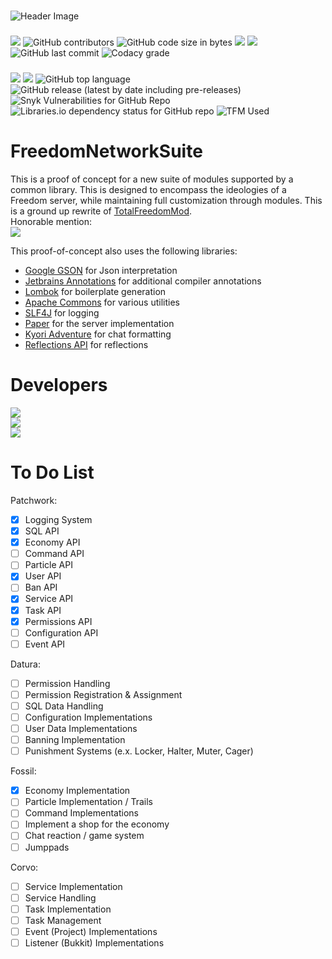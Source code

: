 [Google GSON]: https://github.com/google/gson "Google GSON"
[Jetbrains Annotations]: https://github.com/JetBrains/JetBrains.Annotations "JetBrains Annotations"
[Lombok]: https://github.com/projectlombok/lombok "Lombok"
[Apache Commons]: https://github.com/apache/commons-lang "Apache Commons"
[SLF4J]: https://github.com/qos-ch/slf4j "SLF4J"
[Paper]: https://github.com/PaperMC/Paper "Paper"
[Kyori Adventure]: https://github.com/KyoriPowered/adventure "Kyori Adventure"
[Reflections API]: https://github.com/ronmamo/reflections "Reflections API"
[TotalFreedomMod]: https://github.com/AtlasMediaGroup/TotalFreedomMod "TotalFreedomMod"

#####
![Header Image](https://media.discordapp.net/attachments/436759124953399296/1107175759941996544/20230514_002037_0000.png)

###
[<img src="https://img.shields.io/static/v1?label=%20&message=Help%20Wanted&color=red&style=for-the-badge">](https://discord.gg/4PdtmrVNRx)
![GitHub contributors](https://img.shields.io/github/contributors/SimplexDevelopment/FreedomNetworkSuite?style=for-the-badge)
![GitHub code size in bytes](https://img.shields.io/github/languages/code-size/SimplexDevelopment/FreedomNetworkSuite?style=for-the-badge)
[<img src="https://img.shields.io/github/issues/SimplexDevelopment/FreedomNetworkSuite?style=for-the-badge">](https://github.com/SimplexDevelopment/FreedomNetworkSuite/issues)
[<img src="https://img.shields.io/github/issues-pr/SimplexDevelopment/FreedomNetworkSuite?style=for-the-badge">](https://github.com/SimplexDevelopment/FreedomNetworkSuite/pulls)
![GitHub last commit](https://img.shields.io/github/last-commit/SimplexDevelopment/FreedomNetworkSuite?style=for-the-badge)
![Codacy grade](https://img.shields.io/codacy/grade/7a0fa4694878444dabc6cc2804fbf125?style=for-the-badge)

###
[<img src="https://img.shields.io/static/v1?label=Roadmap&message=Google%20Docs&color=4285F4&style=for-the-badge&logo=googledrive">](https://docs.google.com/document/d/197fwNo076RsCiPW6e6QWaGEzTGnDcRuf5FBA6lNeiPE)
[<img src="https://img.shields.io/github/license/SimplexDevelopment/FreedomNetworkSuite?style=for-the-badge">](https://github.com/SimplexDevelopment/FreedomNetworkSuite/blob/kitchen-sink/LICENSE.md)
![GitHub top language](https://img.shields.io/github/languages/top/SimplexDevelopment/FreedomNetworkSuite?style=for-the-badge&logo=github)
![GitHub release (latest by date including pre-releases)](https://img.shields.io/github/v/release/SimplexDevelopment/FreedomNetworkSuite?include_prereleases&style=for-the-badge&logo=github)
![Snyk Vulnerabilities for GitHub Repo](https://img.shields.io/snyk/vulnerabilities/github/SimplexDevelopment/FreedomNetworkSuite?style=for-the-badge)
![Libraries.io dependency status for GitHub repo](https://img.shields.io/librariesio/github/SimplexDevelopment/FreedomNetworkSuite?style=for-the-badge)
![TFM Used](https://img.shields.io/static/v1?label=TFM%20Code%20Used&message=0%25&color=red&style=for-the-badge&logo=tensorflow)

# FreedomNetworkSuite

This is a proof of concept for a new suite of modules supported by a common library.
This is designed to encompass the ideologies of a Freedom server, while maintaining full customization through modules.
This is a ground up rewrite of [TotalFreedomMod].
<br>
Honorable mention:
<br>
[<img src="https://img.shields.io/static/v1?label=Plex&message=A%20New%20Freedom%20Plugin&color=4285F4&style=flat-square&logo=plex)">](https://github.com/plexusorg/Plex)

This proof-of-concept also uses the following libraries:
 - [Google GSON] for Json interpretation
 - [Jetbrains Annotations] for additional compiler annotations
 - [Lombok] for boilerplate generation
 - [Apache Commons] for various utilities
 - [SLF4J] for logging
 - [Paper] for the server implementation
 - [Kyori Adventure] for chat formatting
 - [Reflections API] for reflections

# Developers
[<img src="https://img.shields.io/static/v1?label=Developer&message=Patches&color=blueviolet&style=for-the-badge&logo=intellijidea">](https://github.com/Paldiu)
<br />
[<img src="https://img.shields.io/static/v1?label=Developer&message=Video&color=blueviolet&style=for-the-badge&logo=intellijidea">](https://github.com/VideoGameSmash12)
<br />
[<img src="https://img.shields.io/static/v1?label=Developer&message=Allink&color=blueviolet&style=for-the-badge&logo=intellijidea">](https://github.com/allinkdev)

# To Do List
Patchwork:
- [x] Logging System
- [x] SQL API
- [x] Economy API
- [ ] Command API
- [ ] Particle API
- [x] User API
- [ ] Ban API
- [x] Service API
- [x] Task API
- [x] Permissions API
- [ ] Configuration API
- [ ] Event API

Datura:
- [ ] Permission Handling
- [ ] Permission Registration & Assignment
- [ ] SQL Data Handling
- [ ] Configuration Implementations
- [ ] User Data Implementations
- [ ] Banning Implementation
- [ ] Punishment Systems (e.x. Locker, Halter, Muter, Cager)

Fossil:
- [x] Economy Implementation
- [ ] Particle Implementation / Trails
- [ ] Command Implementations
- [ ] Implement a shop for the economy
- [ ] Chat reaction / game system
- [ ] Jumppads

Corvo:
- [ ] Service Implementation
- [ ] Service Handling
- [ ] Task Implementation
- [ ] Task Management
- [ ] Event (Project) Implementations
- [ ] Listener (Bukkit) Implementations
